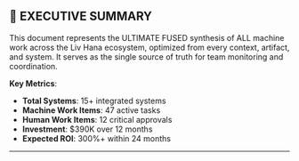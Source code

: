 ## 🎯 EXECUTIVE SUMMARY

This document represents the ULTIMATE FUSED synthesis of ALL machine work across the Liv Hana ecosystem, optimized from every context, artifact, and system. It serves as the single source of truth for team monitoring and coordination.

**Key Metrics**:
- **Total Systems**: 15+ integrated systems
- **Machine Work Items**: 47 active tasks
- **Human Work Items**: 12 critical approvals
- **Investment**: $390K over 12 months
- **Expected ROI**: 300%+ within 24 months

---
